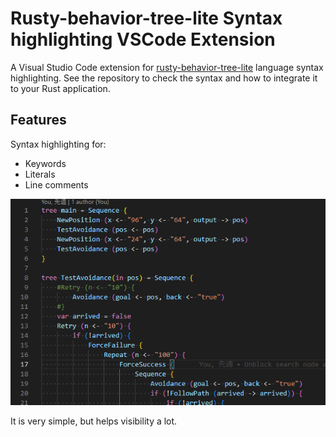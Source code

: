 # Rusty-behavior-tree-lite Syntax highlighting VSCode Extension

A Visual Studio Code extension for [rusty-behavior-tree-lite](https://github.com/msakuta/rusty-behavior-tree-lite) language syntax highlighting.
See the repository to check the syntax and how to integrate it to your Rust application.

## Features

Syntax highlighting for:

* Keywords
* Literals
* Line comments

![screenshot](https://raw.githubusercontent.com/msakuta/rusty-behavior-tree-lite/master/vscode-ext/images/screenshot00.png)

It is very simple, but helps visibility a lot.
